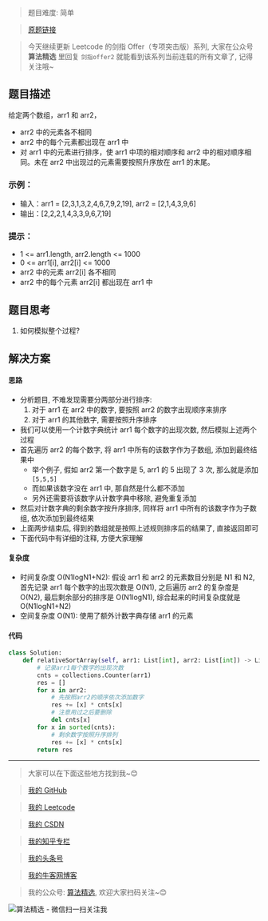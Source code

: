 > 题目难度: 简单

> [原题链接](https://leetcode.cn/problems/0H97ZC/)

> 今天继续更新 Leetcode 的剑指 Offer（专项突击版）系列, 大家在公众号 **算法精选** 里回复 `剑指offer2` 就能看到该系列当前连载的所有文章了, 记得关注哦~

## 题目描述

给定两个数组，arr1 和 arr2，

- arr2 中的元素各不相同
- arr2 中的每个元素都出现在 arr1 中
- 对 arr1 中的元素进行排序，使 arr1 中项的相对顺序和 arr2 中的相对顺序相同。未在 arr2 中出现过的元素需要按照升序放在 arr1 的末尾。

### 示例：

- 输入：arr1 = [2,3,1,3,2,4,6,7,9,2,19], arr2 = [2,1,4,3,9,6]
- 输出：[2,2,2,1,4,3,3,9,6,7,19]

### 提示：

- 1 <= arr1.length, arr2.length <= 1000
- 0 <= arr1[i], arr2[i] <= 1000
- arr2 中的元素 arr2[i] 各不相同
- arr2 中的每个元素 arr2[i] 都出现在 arr1 中

## 题目思考

1. 如何模拟整个过程?

## 解决方案

#### 思路

- 分析题目, 不难发现需要分两部分进行排序:
  1. 对于 arr1 在 arr2 中的数字, 要按照 arr2 的数字出现顺序来排序
  2. 对于 arr1 的其他数字, 需要按照升序排序
- 我们可以使用一个计数字典统计 arr1 每个数字的出现次数, 然后模拟上述两个过程
- 首先遍历 arr2 的每个数字, 将 arr1 中所有的该数字作为子数组, 添加到最终结果中
  - 举个例子, 假如 arr2 第一个数字是 5, arr1 的 5 出现了 3 次, 那么就是添加`[5,5,5]`
  - 而如果该数字没在 arr1 中, 那自然是什么都不添加
  - 另外还需要将该数字从计数字典中移除, 避免重复添加
- 然后对计数字典的剩余数字按升序排序, 同样将 arr1 中所有的该数字作为子数组, 依次添加到最终结果
- 上面两步结束后, 得到的数组就是按照上述规则排序后的结果了, 直接返回即可
- 下面代码中有详细的注释, 方便大家理解

#### 复杂度

- 时间复杂度 O(N1logN1+N2): 假设 arr1 和 arr2 的元素数目分别是 N1 和 N2, 首先记录 arr1 每个数字的出现次数是 O(N1), 之后遍历 arr2 的复杂度是 O(N2), 最后剩余部分的排序是 O(N1logN1), 综合起来的时间复杂度就是 O(N1logN1+N2)
- 空间复杂度 O(N1): 使用了额外计数字典存储 arr1 的元素

#### 代码

```python
class Solution:
    def relativeSortArray(self, arr1: List[int], arr2: List[int]) -> List[int]:
        # 记录arr1每个数字的出现次数
        cnts = collections.Counter(arr1)
        res = []
        for x in arr2:
            # 先按照arr2的顺序依次添加数字
            res += [x] * cnts[x]
            # 注意用过之后要删除
            del cnts[x]
        for x in sorted(cnts):
            # 剩余数字按照升序排列
            res += [x] * cnts[x]
        return res
```

---

> 大家可以在下面这些地方找到我~😊

> [我的 GitHub](https://github.com/zjulyx)

> [我的 Leetcode](https://leetcode-cn.com/u/suibianfahui/)

> [我的 CSDN](https://me.csdn.net/zjulyx1993)

> [我的知乎专栏](https://zhuanlan.zhihu.com/c_1242508721932464128)

> [我的头条号](https://www.toutiao.com/c/user/1090304683804520/#mid=1671643017345028)

> [我的牛客网博客](https://blog.nowcoder.net/zjulyx)

> 我的公众号: [算法精选](https://mp.weixin.qq.com/s?__biz=MzA5MDk1MjI5MA==&mid=2247484158&idx=1&sn=90176bac32cf7af40e4074c721fd8a95&chksm=900285f3a7750ce5a068c9c9773781461819633f2fd60533732637ec9520c908371ebc218d49&scene=178&cur_album_id=1386231241346859009#rd), 欢迎大家扫码关注~😊

![算法精选 - 微信扫一扫关注我](https://pic1.zhimg.com/80/v2-7c988a7b35886df51596ef23616764ac_1440w.jpg)
